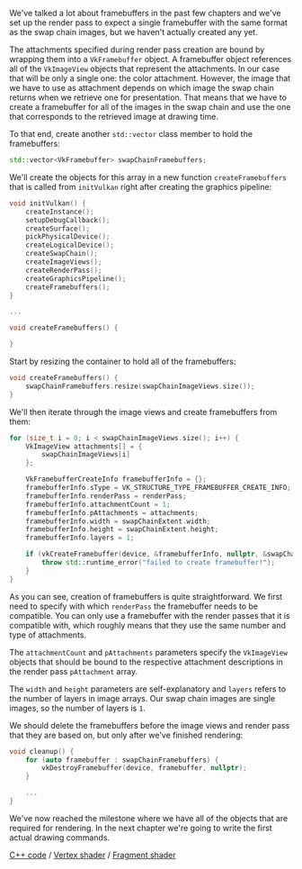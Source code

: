 We've talked a lot about framebuffers in the past few chapters and we've set up
the render pass to expect a single framebuffer with the same format as the swap
chain images, but we haven't actually created any yet.

The attachments specified during render pass creation are bound by wrapping them
into a `VkFramebuffer` object. A framebuffer object references all of the
`VkImageView` objects that represent the attachments. In our case that will be
only a single one: the color attachment. However, the image that we have to use
as attachment depends on which image the swap chain returns when we retrieve one
for presentation. That means that we have to create a framebuffer for all of the
images in the swap chain and use the one that corresponds to the retrieved image
at drawing time.

To that end, create another `std::vector` class member to hold the framebuffers:

```c++
std::vector<VkFramebuffer> swapChainFramebuffers;
```

We'll create the objects for this array in a new function `createFramebuffers`
that is called from `initVulkan` right after creating the graphics pipeline:

```c++
void initVulkan() {
    createInstance();
    setupDebugCallback();
    createSurface();
    pickPhysicalDevice();
    createLogicalDevice();
    createSwapChain();
    createImageViews();
    createRenderPass();
    createGraphicsPipeline();
    createFramebuffers();
}

...

void createFramebuffers() {

}
```

Start by resizing the container to hold all of the framebuffers:

```c++
void createFramebuffers() {
    swapChainFramebuffers.resize(swapChainImageViews.size());
}
```

We'll then iterate through the image views and create framebuffers from them:

```c++
for (size_t i = 0; i < swapChainImageViews.size(); i++) {
    VkImageView attachments[] = {
        swapChainImageViews[i]
    };

    VkFramebufferCreateInfo framebufferInfo = {};
    framebufferInfo.sType = VK_STRUCTURE_TYPE_FRAMEBUFFER_CREATE_INFO;
    framebufferInfo.renderPass = renderPass;
    framebufferInfo.attachmentCount = 1;
    framebufferInfo.pAttachments = attachments;
    framebufferInfo.width = swapChainExtent.width;
    framebufferInfo.height = swapChainExtent.height;
    framebufferInfo.layers = 1;

    if (vkCreateFramebuffer(device, &framebufferInfo, nullptr, &swapChainFramebuffers[i]) != VK_SUCCESS) {
        throw std::runtime_error("failed to create framebuffer!");
    }
}
```

As you can see, creation of framebuffers is quite straightforward. We first need
to specify with which `renderPass` the framebuffer needs to be compatible. You
can only use a framebuffer with the render passes that it is compatible with,
which roughly means that they use the same number and type of attachments.

The `attachmentCount` and `pAttachments` parameters specify the `VkImageView`
objects that should be bound to the respective attachment descriptions in
the render pass `pAttachment` array.

The `width` and `height` parameters are self-explanatory and `layers` refers to
the number of layers in image arrays. Our swap chain images are single images,
so the number of layers is `1`.

We should delete the framebuffers before the image views and render pass that
they are based on, but only after we've finished rendering:

```c++
void cleanup() {
    for (auto framebuffer : swapChainFramebuffers) {
        vkDestroyFramebuffer(device, framebuffer, nullptr);
    }

    ...
}
```

We've now reached the milestone where we have all of the objects that are
required for rendering. In the next chapter we're going to write the first
actual drawing commands.

[C++ code](/code/framebuffers.cpp) /
[Vertex shader](/code/shader_base.vert) /
[Fragment shader](/code/shader_base.frag)
